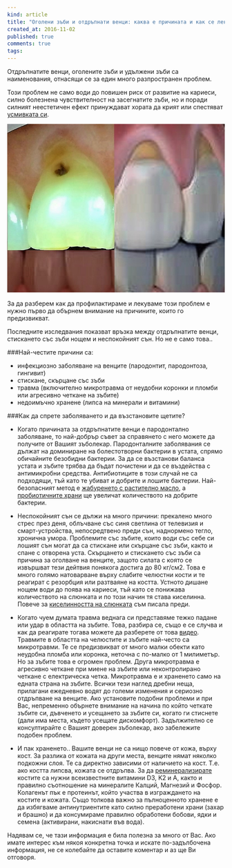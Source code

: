 ```yaml
---
kind: article
title: "Оголени зъби и отдръпнати венци: каква е причината и как се лекуват"
created_at: 2016-11-02
published: true
comments: true
tags:
--- 
```

Отдръпнатите венци, оголените зъби и удължени зъби са наименования, отнасящи се за един много разпространен проблем.<br />

Този проблем не само води до повишен риск от развитие на кариеси, силно болезнена чувствителност на засегнатите зъби, но и поради силният неестетичен ефект принуждават хората да крият или спестяват [усмивката си](http://www.bezkaries.com/blog/2016-07-06-%D1%81%D0%B8%D0%BB%D0%B0%D1%82%D0%B0-%D0%BD%D0%B0-%D1%83%D1%81%D0%BC%D0%B8%D0%B2%D0%BA%D0%B0%D1%82%D0%B0/).<br />

![Receding gums](/images/posts/recgums.jpg)

<!-- more -->

За да разберем как да профилактираме и лекуваме този проблем е нужно първо да обърнем внимание на причините, които го предизвикват.<br />

Последните изследвания показват връзка между отдръпнатите венци, стискането със зъби нощем и неспокойният сън. Но не е само това..

###Най-честите причини са:
- инфекциозно заболяване на венците (пародонтит, пародонтоза, гингивит)
- стискане, скърцане със зъби
- травма (включително микротравма от неудобни коронки и пломби или агресивно четкане на зъбите)
- недоимъчно хранене (липса на минерали и витамини)

###Как да спрете заболяването и да възстановите щетите?

* Когато причината за отдръпнатите венци е пародонтално заболяване, то най-добрър съвет за справянето с него можете да получите от Вашият зъболекар. Пародонталните заболявания се дължат на доминиране на болестотворни бактерии в устата, спрямо обичайните безобидни бактерии. За да се възстанови баланса устата и зъбите трябва да бъдат почистени и да се въздейства с антимикробни средства. Антибиотиците в този случай не са подходящи, тъй като те убиват и добрите и лошите бактерии. Най-безопасният метод е [жабуренето с растително масло](http://www.bezkaries.com/blog/2016-08-03-%D0%B6%D0%B0%D0%B1%D1%83%D1%80%D0%B5%D0%BD%D0%B5-%D1%81-%D0%BC%D0%B0%D1%81%D0%BB%D0%BE/), а [пробиотичните храни](http://www.bezkaries.com/blog/2014-10-14-%D1%84%D0%B5%D1%80%D0%BC%D0%B5%D0%BD%D1%82%D0%B8%D1%80%D0%B0%D0%BB%D0%B8-%D1%85%D1%80%D0%B0%D0%BD%D0%B8/) ще увеличат количеството на добрите бактерии.<br />

* Неспокойният сън се дължи на много причини: прекалено много стрес през деня, облъчване със синя светлина от телевизия и смарт-устройства, непосредтвено преди сън, наднормено тегло, хронична умора. Проблемите със зъбите, които води със себе си лошият сън могат да са стискане или скърцане със зъби, както и спане с отворена уста. 
Скърцането и стискането със зъби са причина за оголване на венците, защото силата с която се извършват тези дейтвия понякога достига до 80 кг/см2. Това е много голямо натоварване върху слабите челюстни кости и те реагират с резорбция или разтваяне на костта.
Устното дишане нощем води до поява на кариеси, тъй като се понижава количеството на слюнката и по този начин тя става киселинна. Повече за [киселинността на слюнката](http://www.bezkaries.com/blog/2016-04-07-%D0%BA%D0%B0%D1%80%D0%B8%D0%B5%D1%81-%D0%B8-%D1%81%D0%BB%D1%8E%D0%BD%D0%BA%D0%B0/) съм писала преди.

* Когато чуем думата травма веднага си представяме тежко падане или удар в областта на зъбите. Това, разбира се, също е се случва и как да реагирате тогава можете да разберете от това [видео](http://www.bezkaries.com/blog/2016-09-19-%D1%81%D1%82%D1%80%D0%B0%D1%82%D0%B5%D0%B3%D0%B8%D0%B8-%D0%BF%D1%80%D0%B8-%D1%83%D0%B4%D0%B0%D1%80-%D0%BF%D0%BE-%D0%B7%D1%8A%D0%B1%D0%B8%D1%82%D0%B5/).
Травмите в областта на челюстите и зъбите най-често са микротравми. Те се предизвикват от много малки обекти като неудобна пломба или коронка, неточна с по-малко от 1 милиметър. Но за зъбите това е огромен проблем. Друга микротравма е агресивно четкане при миене на зъбите или неконтролирано четкане с електрическа четка. Микротравма е и храненето само на едната страна на зъбите. Всички тези наглед дребни неща, прилагани ежедневно водят до големи изменения и сериозно отдръпване на венците. Ако установите подобни проблеми и при Вас, непременно обърнете внимание на начина по който четкате зъбите си, дъвченето и усещането за зъбите си, когато ги стиснете (дали има места, където усещате дискомфорт). Задължително се консултирайте с Вашият доверен зъболекар, ако забележите подобен проблем.

* И пак храненето.. Вашите венци не са нищо повече от кожа, върху кост. За разлика от кожата на други места, венците нямат няколко подкожни слоя. Те са директно зависими от наличието на кост. Т.е. ако костта липсва, кожата се отдръпва. За да [реминерализирате](http://www.bezkaries.com/blog/2014-06-02-%D0%BA%D0%B0%D0%BA-%D0%BC%D0%B0%D1%80%D0%B8%D1%8F-%D1%81%D0%B8-%D0%B2%D1%8A%D1%80%D0%BD%D0%B0-%D1%83%D1%81%D0%BC%D0%B8%D0%B2%D0%BA%D0%B0%D1%82%D0%B0/) костите са нужни всеизвестните витамини D3, K2 и A, както и правилно съотношение на минералите Калций, Магнезий и Фосфор. Колагенът пък е протеинът, който участва в изграждането на костите и кожата. Също толкова важно за пълноценното хранене е да избягваме антинутриентите като силно преработени храни (захар и брашно) и да консумираме правилно обработени бобови, ядки и семена (активирани, накиснати във вода).

Надявам се, че тази информация е била полезна за много от Вас. Ако имате интерес към някоя конкретна точка и искате по-задълбочена информация, не се колебайте да оставите коментар и аз ще Ви отговоря.
